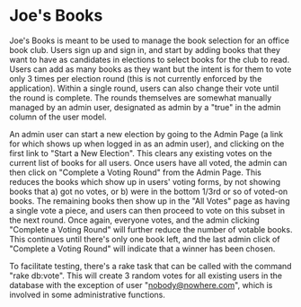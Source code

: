 Joe's Books
=========

Joe's Books is meant to be used to manage the book selection for an office book club.  Users sign up and sign in, and start by adding books that they want to have as candidates in elections to select books for the club to read.  Users can add as many books as they want but the intent is for them to vote only 3 times per election round (this is not currently enforced by the application).  Within a single round, users can also change their vote until the round is complete.  The rounds themselves are somewhat manually managed by an admin user, designated as admin by a "true" in the admin column of the user model. 

An admin user can start a new election by going to the Admin Page (a link for which shows up when logged in as an admin user), and clicking on the first link to "Start a New Election".  This clears any existing votes on the current list of books for all users.  Once users have all voted, the admin can then click on "Complete a Voting Round" from the Admin Page.  This reduces the books which show up in users' voting forms, by not showing books that a) got no votes, or b) were in the bottom 1/3rd or so of voted-on books.  The remaining books then show up in the "All Votes" page as having a single vote a piece, and users can then proceed to vote on this subset in the next round.  Once again, everyone votes, and the admin clicking "Complete a Voting Round" will further reduce the number of votable books.  This continues until there's only one book left, and the last admin click of "Complete a Voting Round" will indicate that a winner has been chosen.

To facilitate testing, there's a rake task that can be called with the command "rake db:vote".  This will create 3 random votes for all existing users in the database with the exception of user "nobody@nowhere.com", which is involved in some administrative functions.